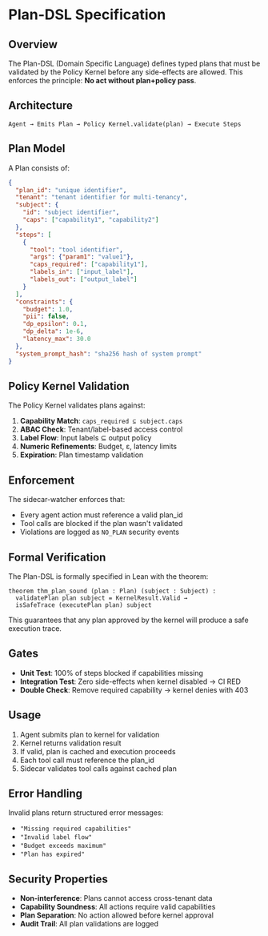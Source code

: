 # Plan-DSL Specification

## Overview

The Plan-DSL (Domain Specific Language) defines typed plans that must be validated by the Policy Kernel before any side-effects are allowed. This enforces the principle: **No act without plan+policy pass**.

## Architecture

```
Agent → Emits Plan → Policy Kernel.validate(plan) → Execute Steps
```

## Plan Model

A Plan consists of:

```json
{
  "plan_id": "unique identifier",
  "tenant": "tenant identifier for multi-tenancy",
  "subject": {
    "id": "subject identifier", 
    "caps": ["capability1", "capability2"]
  },
  "steps": [
    {
      "tool": "tool identifier",
      "args": {"param1": "value1"},
      "caps_required": ["capability1"],
      "labels_in": ["input_label"],
      "labels_out": ["output_label"]
    }
  ],
  "constraints": {
    "budget": 1.0,
    "pii": false,
    "dp_epsilon": 0.1,
    "dp_delta": 1e-6,
    "latency_max": 30.0
  },
  "system_prompt_hash": "sha256 hash of system prompt"
}
```

## Policy Kernel Validation

The Policy Kernel validates plans against:

1. **Capability Match**: `caps_required ⊆ subject.caps`
2. **ABAC Check**: Tenant/label-based access control
3. **Label Flow**: Input labels ⊆ output policy 
4. **Numeric Refinements**: Budget, ε, latency limits
5. **Expiration**: Plan timestamp validation

## Enforcement

The sidecar-watcher enforces that:
- Every agent action must reference a valid plan_id
- Tool calls are blocked if the plan wasn't validated
- Violations are logged as `NO_PLAN` security events

## Formal Verification

The Plan-DSL is formally specified in Lean with the theorem:

```lean
theorem thm_plan_sound (plan : Plan) (subject : Subject) :
  validatePlan plan subject = KernelResult.Valid →
  isSafeTrace (executePlan plan) subject
```

This guarantees that any plan approved by the kernel will produce a safe execution trace.

## Gates

- **Unit Test**: 100% of steps blocked if capabilities missing
- **Integration Test**: Zero side-effects when kernel disabled → CI RED
- **Double Check**: Remove required capability → kernel denies with 403

## Usage

1. Agent submits plan to kernel for validation
2. Kernel returns validation result
3. If valid, plan is cached and execution proceeds
4. Each tool call must reference the plan_id
5. Sidecar validates tool calls against cached plan

## Error Handling

Invalid plans return structured error messages:
- `"Missing required capabilities"` 
- `"Invalid label flow"`
- `"Budget exceeds maximum"`
- `"Plan has expired"`

## Security Properties

- **Non-interference**: Plans cannot access cross-tenant data
- **Capability Soundness**: All actions require valid capabilities  
- **Plan Separation**: No action allowed before kernel approval
- **Audit Trail**: All plan validations are logged